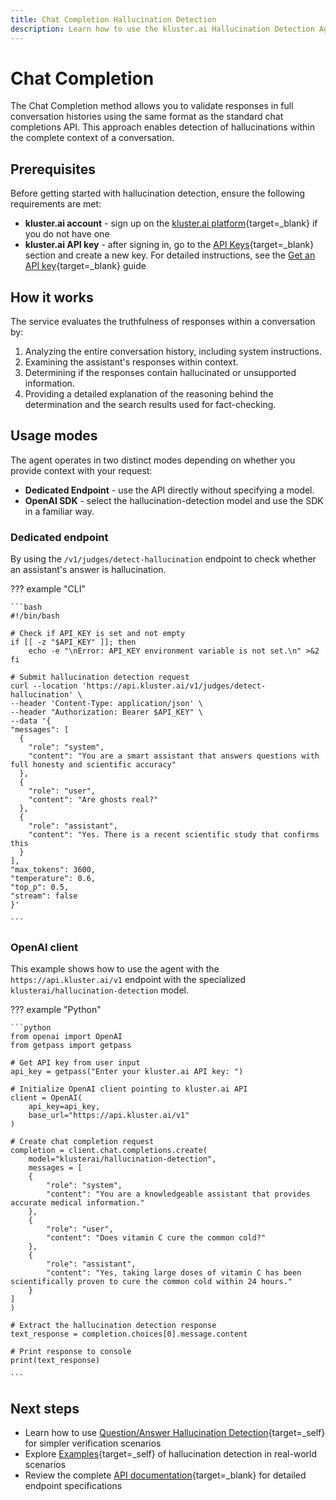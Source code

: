```yaml
---
title: Chat Completion Hallucination Detection
description: Learn how to use the kluster.ai Hallucination Detection Agent to validate responses in full chat conversations.
---
```


# Chat Completion

The Chat Completion method allows you to validate responses in full conversation histories using the same format as the standard chat completions API. This approach enables detection of hallucinations within the complete context of a conversation.

## Prerequisites

Before getting started with hallucination detection, ensure the following requirements are met:

- **kluster.ai account** - sign up on the [kluster.ai platform](https://platform.kluster.ai/signup){target=_blank} if you do not have one
- **kluster.ai API key** - after signing in, go to the [API Keys](https://platform.kluster.ai/apikeys){target=_blank} section and create a new key. For detailed instructions, see the [Get an API key](https://docs.kluster.ai/get-started/get-api-key/){target=_blank} guide

## How it works

The service evaluates the truthfulness of responses within a conversation by:

1. Analyzing the entire conversation history, including system instructions.
2. Examining the assistant's responses within context.
3. Determining if the responses contain hallucinated or unsupported information.
4. Providing a detailed explanation of the reasoning behind the determination and the search results used for fact-checking.

## Usage modes

The agent operates in two distinct modes depending on whether you provide context with your request:

- **Dedicated Endpoint** - use the API directly without specifying a model.
- **OpenAI SDK** - select the hallucination-detection model and use the SDK in a familiar way.

### Dedicated endpoint

By using the `/v1/judges/detect-hallucination` endpoint to check whether an assistant's answer is hallucination.

??? example "CLI"

    ```bash
    #!/bin/bash
    
    # Check if API_KEY is set and not empty
    if [[ -z "$API_KEY" ]]; then
        echo -e "\nError: API_KEY environment variable is not set.\n" >&2
    fi
    
    # Submit hallucination detection request
    curl --location 'https://api.kluster.ai/v1/judges/detect-hallucination' \
    --header 'Content-Type: application/json' \
    --header "Authorization: Bearer $API_KEY" \
    --data '{
    "messages": [
      {
        "role": "system",
        "content": "You are a smart assistant that answers questions with full honesty and scientific accuracy"
      },
      {
        "role": "user",
        "content": "Are ghosts real?"
      },
      {
        "role": "assistant",
        "content": "Yes. There is a recent scientific study that confirms this
      }
    ],
    "max_tokens": 3600,
    "temperature": 0.6,
    "top_p": 0.5,
    "stream": false
    }'

    ```

### OpenAI client

This example shows how to use the agent with the `https://api.kluster.ai/v1` endpoint with the specialized `klusterai/hallucination-detection` model.

??? example "Python"

    ```python
    from openai import OpenAI
    from getpass import getpass

    # Get API key from user input
    api_key = getpass("Enter your kluster.ai API key: ")

    # Initialize OpenAI client pointing to kluster.ai API
    client = OpenAI(
        api_key=api_key,
        base_url="https://api.kluster.ai/v1"
    )

    # Create chat completion request
    completion = client.chat.completions.create(
        model="klusterai/hallucination-detection",
        messages = [
        {
            "role": "system",
            "content": "You are a knowledgeable assistant that provides accurate medical information."
        },
        {
            "role": "user",
            "content": "Does vitamin C cure the common cold?"
        },
        {
            "role": "assistant",
            "content": "Yes, taking large doses of vitamin C has been scientifically proven to cure the common cold within 24 hours."
        }
    ]
    )

    # Extract the hallucination detection response
    text_response = completion.choices[0].message.content  

    # Print response to console
    print(text_response)
    
    ```

## Next steps

- Learn how to use [Question/Answer Hallucination Detection](/get-started/hallucination-agent/question-answer/){target=_self} for simpler verification scenarios
- Explore [Examples](/get-started/hallucination-agent/examples/){target=_self} of hallucination detection in real-world scenarios
- Review the complete [API documentation](/api-reference/reference/){target=_blank} for detailed endpoint specifications
